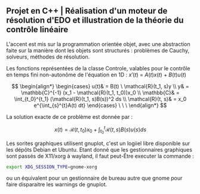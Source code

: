 ## Projet en C++ | Réalisation d'un moteur de résolution d'EDO et illustration de la théorie du contrôle linéaire

L'accent est mis sur la programmation orientée objet, avec une abstraction faite sur la manière dont les objets sont structurés : problèmes de Cauchy, solveurs, méthodes de résolution.

Les fonctions représentées de la classe Controle, valables pour le contrôle en temps fini non-autonôme de l'équation en 1D : $x'(t) \ = \ A(t) x(t) \ + \ B(t) u(t)$

$$
\begin{align*}
        \begin{cases}
            u(t)& = B(t) \ \mathcal{R}(t_1, s)y \\
            y& = \mathbb{C}^{-1} (x_1 - \mathcal{R}(t_1, t_0))x_0 \\
            \mathbb{C}& = \int_{t_0}^{t_1} (\mathcal{R}(t_1, s)B(s))^2 ds \\
            \mathcal{R}(t, s)& = x_0 e^{\int_{s}^{t}A(t) dt}
        \end{cases}  \ \ \  
\end{align*}
$$

La solution exacte de ce problème est donnée par :

$$ x(t) = \mathcal{R}(t, t_0) x_0 + \int_{t_0}^{t} \mathcal{R}(t,s)B(s) u(s) ds $$

Les sorites graphiques utilisent gnuplot, c'est un logiiel libre disponible sur les dépôts Debian et Ubuntu.
Etant donné que les gestionnaires graphiques sont passés de X11/xorg à wayland, il faut peut-Être executer la commande :
```sh
export XDG_SESSION_TYPE=gnome-xorg
```
ou un équivalent pour un gestionnaire de bureau autre que gnome pour faire disparaitre les warnings de gnuplot.
